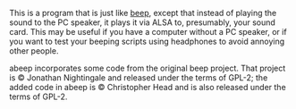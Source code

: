 This is a program that is just like [beep](http://www.johnath.com/beep/),
except that instead of playing the sound to the PC speaker, it plays it via
ALSA to, presumably, your sound card. This may be useful if you have a computer
without a PC speaker, or if you want to test your beeping scripts using
headphones to avoid annoying other people.

abeep incorporates some code from the original beep project. That project is ©
Jonathan Nightingale and released under the terms of GPL-2; the added code in
abeep is © Christopher Head and is also released under the terms of GPL-2.
